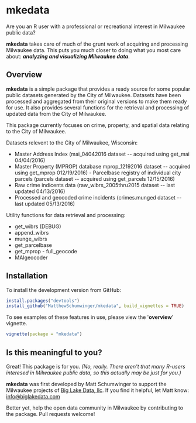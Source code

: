 
<!-- README.md is generated from README.Rmd. Please edit that file -->
mkedata
=======

Are you an R user with a professional or recreational interest in Milwaukee public data?

**mkedata** takes care of much of the grunt work of acquiring and processing Milwaukee data. This puts you much closer to doing what you most care about: ***analyzing and visualizing Milwaukee data***.

Overview
--------

**mkedata** is a simple package that provides a ready source for some popular public datasets generated by the City of Milwaukee. Datasets have been processed and aggregated from their original versions to make them ready for use. It also provides several functions for the retrieval and processing of updated data from the City of Milwaukee.

This package currently focuses on crime, property, and spatial data relating to the City of Milwaukee.

Datasets relevent to the City of Milwaukee, Wisconsin:
- Master Address Index (mai\_04042016 dataset -- acquired using get\_mai 04/04/2016)
- Master Property (MPROP) database mprop\_12192016 dataset -- acquired using get\_mprop 012/19/2016) - Parcelbase registry of individual city parcels (parcels dataset -- acquired using get\_parcels 12/15/2016)
- Raw crime indicents data (raw\_wibrs\_2005thru2015 dataset -- last updated 04/13/2016)
- Processed and geocoded crime incidents (crimes.munged dataset -- last updated 05/13/2016)

Utility functions for data retrieval and processing:
- get\_wibrs (DEBUG)
- append\_wibrs
- munge\_wibrs
- get\_parcelbase
- get\_mprop - full\_geocode
- MAIgeocoder

Installation
------------

To install the development version from GitHub:

``` r
install.packages("devtools")
install_github("MatthewSchumwinger/mkedata", build_vignettes = TRUE)
```

To see examples of these features in use, please view the '**overview**' vignette.

``` r
vignette(package = "mkedata")
```

Is this meaningful to you?
--------------------------

Great! This package is for you. *(No, really. There aren't that many R-users interesed in Milwaukee public data, so this actually may be just for you.)*

**mkedata** was first developed by Matt Schumwinger to support the Milwaukee projects of [Big Lake Data, llc](www.biglakedata.com). If you find it helpful, let Matt know: <info@biglakedata.com>

Better yet, help the open data community in Milwaukee by contributing to the package. Pull requests welcome!
